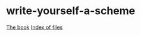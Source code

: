 # write-yourself-a-scheme

[The book](https://en.wikibooks.org/wiki/Write_Yourself_a_Scheme_in_48_Hours)
[Index of files](http://web.archive.org/web/20131102065651/http://jonathan.tang.name/files/scheme_in_48/code/)
